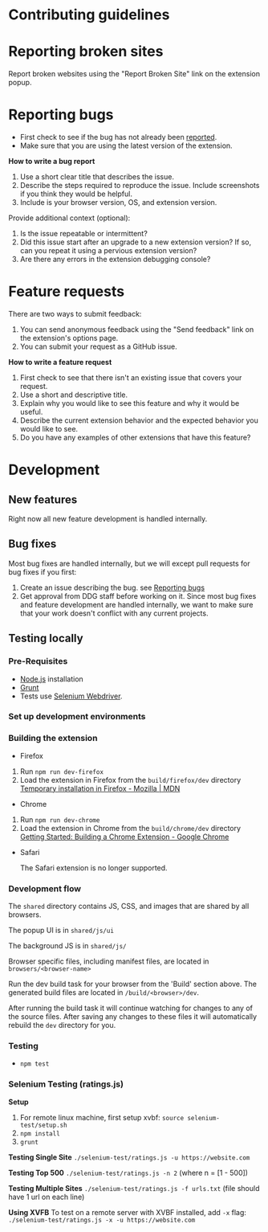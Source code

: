 # Contributing guidelines

# Reporting broken sites

Report broken websites using the "Report Broken Site" link on the extension popup.

# Reporting bugs

- First check to see if the bug has not already been [reported](https://github.com/duckduckgo/duckduckgo-privacy-extension/issues).
- Make sure that you are using the latest version of the extension.

**How to write a bug report**
1. Use a short clear title that describes the issue.
2. Describe the steps required to reproduce the issue. Include screenshots if you think they would be helpful.
3. Include is your browser version, OS, and extension version.

Provide additional context (optional):
1. Is the issue repeatable or intermittent?
2. Did this issue start after an upgrade to a new extension version? If so, can you repeat it using a pervious extension version?
3. Are there any errors in the extension debugging console?


# Feature requests

There are two ways to submit feedback:
1. You can send anonymous feedback using the "Send feedback" link on the extension's options page.
2. You can submit your request as a GitHub issue.

**How to write a feature request**
1. First check to see that there isn't an existing issue that covers your request.
2. Use a short and descriptive title.
3. Explain why you would like to see this feature and why it would be useful.
4. Describe the current extension behavior and the expected behavior you would like to see.
5. Do you have any examples of other extensions that have this feature?

# Development

## New features

Right now all new feature development is handled internally.

## Bug fixes

Most bug fixes are handled internally, but we will except pull requests for bug fixes if you first:
1. Create an issue describing the bug. see [Reporting bugs](CONTRIBUTING.md#reporting-bugs)
2. Get approval from DDG staff before working on it. Since most bug fixes and feature development are handled internally, we want to make sure that your work doesn't conflict with any current projects.

## Testing locally

### Pre-Requisites
- [Node.js](https://nodejs.org) installation
- [Grunt](https://www.npmjs.com/package/grunt)
- Tests use [Selenium Webdriver](http://seleniumhq.github.io/selenium/docs/api/javascript/index.html).

### Set up development environments

### Building the extension
- Firefox
 1. Run `npm run dev-firefox`
 2. Load the extension in Firefox from the `build/firefox/dev` directory
[Temporary installation in Firefox - Mozilla | MDN](https://developer.mozilla.org/en-US/Add-ons/WebExtensions/Temporary_Installation_in_Firefox)

- Chrome
 1. Run `npm run dev-chrome`
 2. Load the extension in Chrome from the `build/chrome/dev` directory
[Getting Started: Building a Chrome Extension - Google Chrome](https://developer.chrome.com/extensions/getstarted#unpacked)

- Safari

  The Safari extension is no longer supported.


### Development flow

The `shared` directory contains JS, CSS, and images that are shared by all browsers.

The popup UI is in `shared/js/ui`

The background JS is in `shared/js/`

Browser specific files, including manifest files, are located in `browsers/<browser-name>`

Run the dev build task for your browser from the 'Build' section above. The generated build files are located in `/build/<browser>/dev`.

After running the build task it will continue watching for changes to any of the source files. After saving any changes to these files it will automatically rebuild the `dev` directory for you.

### Testing
- `npm test`

### Selenium Testing (ratings.js)

**Setup**

1. For remote linux machine, first setup xvbf: `source selenium-test/setup.sh`
2. `npm install`
3. `grunt`

**Testing Single Site** `./selenium-test/ratings.js -u https://website.com`

**Testing Top 500** `./selenium-test/ratings.js -n 2` (where n = [1 - 500])

**Testing Multiple Sites** `./selenium-test/ratings.js -f urls.txt` (file should have 1 url on each line)

**Using XVFB** To test on a remote server with XVBF installed, add `-x` flag: `./selenium-test/ratings.js -x -u https://website.com`
